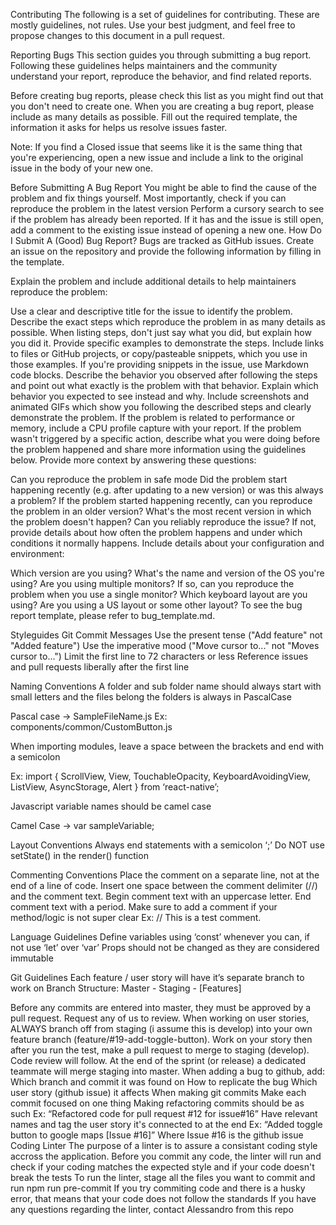 Contributing
The following is a set of guidelines for contributing. These are mostly guidelines, not rules. Use your best judgment, and feel free to propose changes to this document in a pull request.

Reporting Bugs
This section guides you through submitting a bug report. Following these guidelines helps maintainers and the community understand your report, reproduce the behavior, and find related reports.

Before creating bug reports, please check this list as you might find out that you don't need to create one. When you are creating a bug report, please include as many details as possible. Fill out the required template, the information it asks for helps us resolve issues faster.

Note: If you find a Closed issue that seems like it is the same thing that you're experiencing, open a new issue and include a link to the original issue in the body of your new one.

Before Submitting A Bug Report
You might be able to find the cause of the problem and fix things yourself. Most importantly, check if you can reproduce the problem in the latest version
Perform a cursory search to see if the problem has already been reported. If it has and the issue is still open, add a comment to the existing issue instead of opening a new one.
How Do I Submit A (Good) Bug Report?
Bugs are tracked as GitHub issues. Create an issue on the repository and provide the following information by filling in the template.

Explain the problem and include additional details to help maintainers reproduce the problem:

Use a clear and descriptive title for the issue to identify the problem.
Describe the exact steps which reproduce the problem in as many details as possible. When listing steps, don't just say what you did, but explain how you did it.
Provide specific examples to demonstrate the steps. Include links to files or GitHub projects, or copy/pasteable snippets, which you use in those examples. If you're providing snippets in the issue, use Markdown code blocks.
Describe the behavior you observed after following the steps and point out what exactly is the problem with that behavior.
Explain which behavior you expected to see instead and why.
Include screenshots and animated GIFs which show you following the described steps and clearly demonstrate the problem.
If the problem is related to performance or memory, include a CPU profile capture with your report.
If the problem wasn't triggered by a specific action, describe what you were doing before the problem happened and share more information using the guidelines below.
Provide more context by answering these questions:

Can you reproduce the problem in safe mode
Did the problem start happening recently (e.g. after updating to a new version) or was this always a problem?
If the problem started happening recently, can you reproduce the problem in an older version? What's the most recent version in which the problem doesn't happen?
Can you reliably reproduce the issue? If not, provide details about how often the problem happens and under which conditions it normally happens.
Include details about your configuration and environment:

Which version are you using?
What's the name and version of the OS you're using?
Are you using multiple monitors? If so, can you reproduce the problem when you use a single monitor?
Which keyboard layout are you using? Are you using a US layout or some other layout?
To see the bug report template, please refer to bug_template.md.

Styleguides
Git Commit Messages
Use the present tense ("Add feature" not "Added feature")
Use the imperative mood ("Move cursor to..." not "Moves cursor to...")
Limit the first line to 72 characters or less
Reference issues and pull requests liberally after the first line

Naming Conventions
A folder and sub folder name should always start with small letters and the files belong the folders is always in PascalCase

Pascal case -> SampleFileName.js Ex: components/common/CustomButton.js

When importing modules, leave a space between the brackets and end with a semicolon

Ex: import { ScrollView, View, TouchableOpacity, KeyboardAvoidingView, ListView, AsyncStorage, Alert } from ‘react-native’;

Javascript variable names should be camel case

Camel Case -> var sampleVariable;

Layout Conventions
Always end statements with a semicolon ‘;’ Do NOT use setState() in the render() function

Commenting Conventions
Place the comment on a separate line, not at the end of a line of code.
Insert one space between the comment delimiter (//) and the comment text.
Begin comment text with an uppercase letter.
End comment text with a period.
Make sure to add a comment if your method/logic is not super clear
Ex: // This is a test comment.

Language Guidelines
Define variables using ‘const’ whenever you can, if not use ‘let’ over ‘var’ Props should not be changed as they are considered immutable

Git Guidelines
Each feature / user story will have it’s separate branch to work on
Branch Structure: Master - Staging - [Features]

Before any commits are entered into master, they must be approved by a pull request. Request any of us to review. When working on user stories, ALWAYS branch off from staging (i assume this is develop) into your own feature branch (feature/#19-add-toggle-button). Work on your story then after you run the test, make a pull request to merge to staging (develop). Code review will follow. At the end of the sprint (or release) a dedicated teammate will merge staging into master. When adding a bug to github, add:
Which branch and commit it was found on
How to replicate the bug
Which user story (github issue) it affects
When making git commits
Make each commit focused on one thing
Making refactoring commits should be as such Ex: “Refactored code for pull request #12 for issue#16”
Have relevant names and tag the user story it's connected to at the end Ex: “Added toggle button to google maps [Issue #16]” Where Issue #16 is the github issue
Coding Linter
The purpose of a linter is to assure a consistant coding style accross the application.
Before you commit any code, the linter will run and check if your coding matches the expected style and if your code doesn't break the tests
To run the linter, stage all the files you want to commit and run npm run pre-commit
If you try commiting code and there is a husky error, that means that your code does not follow the standards
If you have any questions regarding the linter, contact Alessandro from this repo